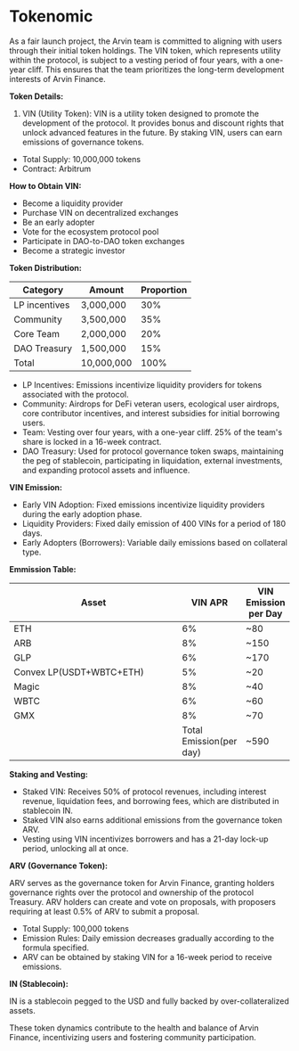 # Tokenomic

As a fair launch project, the Arvin team is committed to aligning with users through their initial token holdings. The VIN token, which represents utility within the protocol, is subject to a vesting period of four years, with a one-year cliff. This ensures that the team prioritizes the long-term development interests of Arvin Finance.

**Token Details:**

1. VIN (Utility Token): VIN is a utility token designed to promote the development of the protocol. It provides bonus and discount rights that unlock advanced features in the future. By staking VIN, users can earn emissions of governance tokens.

* Total Supply: 10,000,000 tokens
* Contract: Arbitrum

**How to Obtain VIN:**

* Become a liquidity provider
* Purchase VIN on decentralized exchanges
* Be an early adopter
* Vote for the ecosystem protocol pool
* Participate in DAO-to-DAO token exchanges
* Become a strategic investor

**Token Distribution:**

| Category      | Amount     | Proportion |
| ------------- | ---------- | ---------- |
| LP incentives | 3,000,000  | 30%        |
| Community     | 3,500,000  | 35%        |
| Core Team     | 2,000,000  | 20%        |
| DAO Treasury  | 1,500,000  | 15%        |
| Total         | 10,000,000 | 100%       |

* LP Incentives: Emissions incentivize liquidity providers for tokens associated with the protocol.
* Community: Airdrops for DeFi veteran users, ecological user airdrops, core contributor incentives, and interest subsidies for initial borrowing users.
* Team: Vesting over four years, with a one-year cliff. 25% of the team's share is locked in a 16-week contract.
* DAO Treasury: Used for protocol governance token swaps, maintaining the peg of stablecoin, participating in liquidation, external investments, and expanding protocol assets and influence.

**VIN Emission:**

* Early VIN Adoption: Fixed emissions incentivize liquidity providers during the early adoption phase.
* Liquidity Providers: Fixed daily emission of 400 VINs for a period of 180 days.
* Early Adopters (Borrowers): Variable daily emissions based on collateral type.

**Emmission Table:**

<table><thead><tr><th width="319.3333333333333">Asset</th><th>VIN APR</th><th>VIN Emission per Day</th></tr></thead><tbody><tr><td>ETH</td><td>6%</td><td>~80</td></tr><tr><td>ARB</td><td>8%</td><td>~150</td></tr><tr><td>GLP</td><td>6%</td><td>~170</td></tr><tr><td>Convex LP(USDT+WBTC+ETH)</td><td>5%</td><td>~20</td></tr><tr><td>Magic</td><td>8%</td><td>~40</td></tr><tr><td>WBTC</td><td>6%</td><td>~60</td></tr><tr><td>GMX</td><td>8%</td><td>~70</td></tr><tr><td></td><td>Total Emission(per day)</td><td>~590</td></tr></tbody></table>

**Staking and Vesting:**

* Staked VIN: Receives 50% of protocol revenues, including interest revenue, liquidation fees, and borrowing fees, which are distributed in stablecoin IN.
* Staked VIN also earns additional emissions from the governance token ARV.
* Vesting using VIN incentivizes borrowers and has a 21-day lock-up period, unlocking all at once.

**ARV (Governance Token):**

ARV serves as the governance token for Arvin Finance, granting holders governance rights over the protocol and ownership of the protocol Treasury. ARV holders can create and vote on proposals, with proposers requiring at least 0.5% of ARV to submit a proposal.

* Total Supply: 100,000 tokens
* Emission Rules: Daily emission decreases gradually according to the formula specified.
* ARV can be obtained by staking VIN for a 16-week period to receive emissions.

**IN (Stablecoin):**

IN is a stablecoin pegged to the USD and fully backed by over-collateralized assets.

These token dynamics contribute to the health and balance of Arvin Finance, incentivizing users and fostering community participation.
